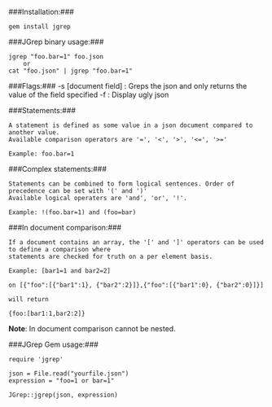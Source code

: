 ###Installation:###

    gem install jgrep

###JGrep binary usage:###

    jgrep "foo.bar=1" foo.json
        or
    cat "foo.json" | jgrep "foo.bar=1"

###Flags:###
    -s [document field] : Greps the json and only returns the value of the field specified
    -f                  : Display ugly json

###Statements:###

    A statement is defined as some value in a json document compared to another value.
    Available comparison operators are '=', '<', '>', '<=', '>='

    Example: foo.bar=1

###Complex statements:###

    Statements can be combined to form logical sentences. Order of precedence can be set with '(' and ')'
    Available logical operaters are 'and', 'or', '!'.

    Example: !(foo.bar=1) and (foo=bar)

###In document comparison:###

    If a document contains an array, the '[' and ']' operators can be used to define a comparison where
    statements are checked for truth on a per element basis.

    Example: [bar1=1 and bar2=2]

    on [{"foo":[{"bar1":1}, {"bar2":2}]},{"foo":[{"bar1":0}, {"bar2":0}]}]

    will return

    {foo:[bar1:1,bar2:2]}

**Note**: In document comparison cannot be nested.

###JGrep Gem usage:###

    require 'jgrep'

    json = File.read("yourfile.json")
    expression = "foo=1 or bar=1"

    JGrep::jgrep(json, expression)
